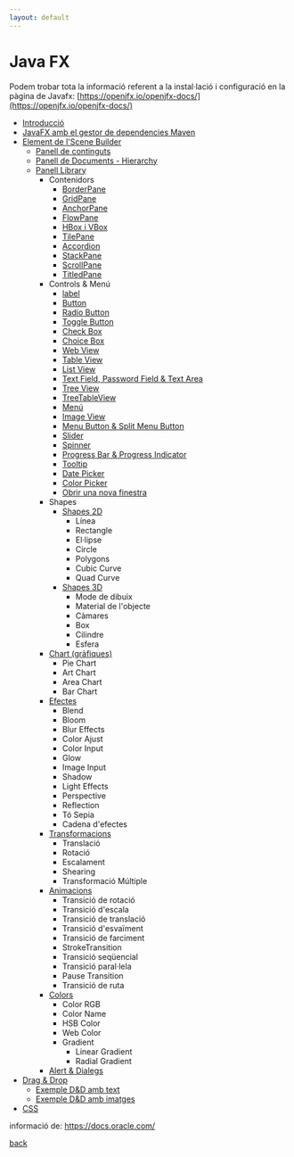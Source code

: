```yaml
---
layout: default
---
```


# Java FX

Podem trobar tota la informació referent a la instal·lació i configuració en la pàgina de Javafx:
[https://openjfx.io/openjfx-docs/](https://openjfx.io/openjfx-docs/)

- [Introducció](./instalConfig/introduccio.html)
- [JavaFX amb el gestor de dependencies Maven](./instalConfig/mavenIntellij.html)
- [Element de l'Scene Builder](./sceneBuilder/sceneBuilder.html)
    - [Panell de continguts](./sceneBuilder/panellContinguts.html)
    - [Panell de Documents - Hierarchy](./sceneBuilder/panellDocuments.html)
    - [Panell Library](./sceneBuilder/dissenyPanellBiblioteca.html)
        - Contenidors
            - [BorderPane](./sceneBuilder/contenidors/borderPane.html)
            - [GridPane](./sceneBuilder/contenidors/gridPane.html)
            - [AnchorPane](./sceneBuilder/contenidors/anchorPane.html)
            - [FlowPane](./sceneBuilder/contenidors/flowPane.html)
            - [HBox i VBox](./sceneBuilder/contenidors/HBox.html)
            - [TilePane](./sceneBuilder/contenidors/tilePane.html)
            - [Accordion](./sceneBuilder/contenidors/Accordion.html)
            - [StackPane](./sceneBuilder/contenidors/stackPane.html)
            - [ScrollPane](./sceneBuilder/contenidors/scrollPane.html)
            - [TitledPane](./sceneBuilder/contenidors/titledPane.html)
        - Controls & Menú
            - [label](./sceneBuilder/controls/label.html)
            - [Button](./sceneBuilder/controls/button.html)
            - [Radio Button](./sceneBuilder/controls/radioButton.html)
            - [Toggle Button](./sceneBuilder/controls/toogleButton.html)
            - [Check Box](./sceneBuilder/controls/checkBox.html)
            - [Choice Box](./sceneBuilder/controls/choiceBox.html)
            - [Web View](./sceneBuilder/controls/webView.html)
            - [Table View](./sceneBuilder/controls/tableView.html)
            - [List View](./sceneBuilder/controls/listView.html)
            - [Text Field, Password Field & Text Area](./sceneBuilder/controls/textField.html)
            - [Tree View](./sceneBuilder/controls/treeView.html)
            - [TreeTableView](./sceneBuilder/controls/treeTableView.html)
            - [Menú](./sceneBuilder/controls/menu.html)
            - [Image View](./sceneBuilder/controls/imageView.html)
            - [Menu Button & Split Menu Button](./sceneBuilder/controls/menuButton.html)
            - [Slider](./sceneBuilder/controls/slider.html)
            - [Spinner](./sceneBuilder/controls/spinner.html)
            - [Progress Bar & Progress Indicator](./sceneBuilder/controls/progressBarProgressIndicator.html)
            - [Tooltip](./sceneBuilder/controls/tooltip.html)
            - [Date Picker](./sceneBuilder/controls/datePicker.html)
            - [Color Picker](./sceneBuilder/controls/colorPicker.html)
            - [Obrir una nova finestra](./sceneBuilder/controls/obrirNovaFinestra.html)
        - Shapes
            - [Shapes 2D](./sceneBuilder/shape2D/shape2D.html)
                - Línea
                - Rectangle
                - El·lipse
                - Circle
                - Polygons
                - Cubic Curve
                - Quad Curve
            - [Shapes 3D](./sceneBuilder/shape3D/shape3D.html)
                - Mode de dibuix
                - Material de l'objecte
                - Càmares
                - Box
                - Cilindre
                - Esfera
        - [Chart (gràfiques)](./sceneBuilder/charts/chart.html)
            - Pie Chart
            - Art Chart
            - Area Chart
            - Bar Chart
        - [Efectes](./sceneBuilder/effects/effects.html)
            - Blend
            - Bloom
            - Blur Effects
            - Color Ajust
            - Color Input
            - Glow
            - Image Input
            - Shadow
            - Light Effects
            - Perspective
            - Reflection
            - Tó Sepia
            - Cadena d'efectes
        - [Transformacions](./sceneBuilder/transformacions/transformacions.html)
            - Translació
            - Rotació
            - Escalament
            - Shearing
            - Transformació Múltiple
        - [Animacions](./sceneBuilder/animacions/animacions.html)
            - Transició de rotació
            - Transició d'escala
            - Transició de translació
            - Transició d'esvaïment
            - Transició de farciment
            - StrokeTransition
            - Transició seqüencial
            - Transició paral·lela
            - Pause Transition
            - Transició de ruta
        - [Colors](./sceneBuilder/color/color.html)
            - Color RGB
            - Color Name
            - HSB Color
            - Web Color
            - Gradient
                - Linear Gradient
                - Radial Gradient
        - [Alert & Dialegs](./sceneBuilder/dialegs/dialegs.html)
- [Drag & Drop](./sceneBuilder/dragAndDrop/dragAndDrop.html)
    - [Exemple D&D amb text](./sceneBuilder/dragAndDrop/dNdExempleText.html)
    - [Exemple D&D amb imatges](./sceneBuilder/dragAndDrop/dNdExempleImage.html)
- [CSS](./sceneBuilder/css/css.html)

informació de: https://docs.oracle.com/

[back](../..)
